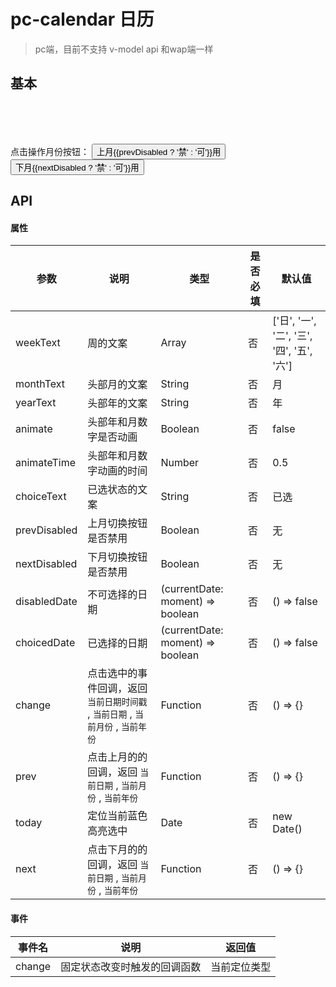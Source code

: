 # pc-calendar 日历
> pc端，目前不支持 v-model api 和wap端一样

## 基本

<br>
<br>
<br>
<p>
点击操作月份按钮： <button @click="prevDisabled = !prevDisabled">上月{{prevDisabled ? '禁' : '可'}}用</button>
<button @click="nextDisabled = !nextDisabled">下月{{nextDisabled ? '禁' : '可'}}用</button>
</p>
<p>
  <w-pc-calendar class="demo-calendar" :choicedDate="choicedDate" :disabledDate="disabledDate" :prevDisabled="prevDisabled" :nextDisabled="nextDisabled"></w-pc-calendar>
</p>

## API

#### 属性

|参数|说明|类型|是否必填|默认值|
|---|----|---|-------|-----|
|weekText|周的文案|Array|否|['日', '一', '二', '三', '四', '五', '六']|
|monthText|头部月的文案|String|否|月|
|yearText|头部年的文案|String|否|年|
|animate|头部年和月数字是否动画|Boolean|否|false|
|animateTime|头部年和月数字动画的时间|Number|否|0.5|
|choiceText|已选状态的文案|String|否|已选|
|prevDisabled|上月切换按钮是否禁用|Boolean|否|无|
|nextDisabled|下月切换按钮是否禁用|Boolean|否|无|
|disabledDate|不可选择的日期|(currentDate: moment) => boolean|否|() => false|
|choicedDate|已选择的日期|(currentDate: moment) => boolean|否|() => false|
|change|点击选中的事件回调，返回 `当前日期时间戳` , `当前日期` , `当前月份` , `当前年份`|Function|否|() => {}|
|prev|点击上月的的回调，返回 `当前日期` , `当前月份` , `当前年份`|Function|否|() => {}|
|today|定位当前蓝色高亮选中|Date|否|new Date()|
|next|点击下月的的回调，返回 `当前日期` , `当前月份` , `当前年份`|Function|否|() => {}|

#### 事件

|事件名|说明|返回值|
|-----|---|-----|
|change|固定状态改变时触发的回调函数|当前定位类型|

<script>
import WPcCalendar from '../calendar/pccalendar/PcCalendar';
import {
  clearHours,
} from '../calendar/utils/date';

export default {
  data() {
    return {
      now: clearHours(new Date()),
      prevDisabled: false,
      nextDisabled: false,
    };
  },
  mounted() {
    document.getElementsByTagName('html')[0].className = 'html';
  },
  beforeDestroy() {
    document.getElementsByTagName('html')[0].className = '';
  },
  methods: {
    choicedDate(current, timestamp, day, year, month) {
      return day === 8;
    },
    disabledDate(current, timestamp, day, year, month) {
      return timestamp<this.now;
    },
  },
  components: {
    WPcCalendar,
  },
};
</script>
<style lang="scss">
@import '../calendar/pccalendar/style/pccalendar.scss';

.html {
  font-size: 37.5px;

  & .navbar {
    height: 34px;
    box-sizing: content-box;
    line-height: 34px;
    padding: 12px 24px;

    & a {
      line-height: 32px;
    }

    & .site-name {
      font-size: 30px;
    }

    & .links {
      right: 24px;
      top: 12px;
      line-height: 32px;
    }
  }

  & .sidebar {
    width: 16%;
    top: 57.6px;
  }

  & .page {
    padding-left: 16%;
  }

  & h1 {
    font-size: 42px;
  }

  & h2 {
    font-size: 38px;
  }

  & pre,
  & pre[class*="language-"] {
    padding: 20px 24px;

    &::before {
      font-size: 16px;
    }
  }

  & blockquote {
    font-size: 20px;
  }

  & .content code {
    padding: 4px 8px;
  }

  & .search-box input {
    height: 32px;
    width: 200px;
    padding: 0 8px 0 32px;
    background-size: 20px;
    background-position: 6px 6px;
  }

  .content:not(.custom) > h1:first-child, .content:not(.custom) > h2:first-child, .content:not(.custom) > h3:first-child, .content:not(.custom) > h4:first-child, .content:not(.custom) > h5:first-child, .content:not(.custom) > h6:first-child {
    margin-top: -0.75rem;
    padding-top: 2.3rem;
    margin-bottom: 0.5rem;
  }
}

@media (max-width: 419px) {
  .content:not(.custom) {
    padding: 0;
    width: 100%;
  }

  .page {
    padding-left: 0 !important;
  }

  .demo-calendar {
    width: 90%;
    margin: 0 auto;
  }
}

</style>
